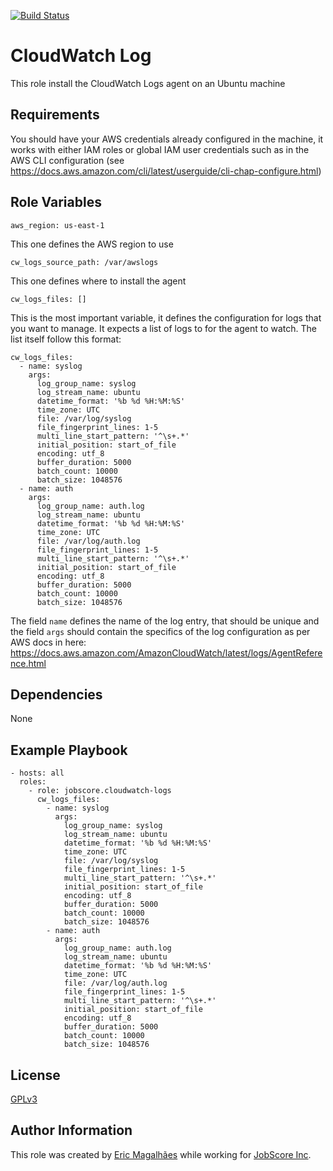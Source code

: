[![Build Status](https://travis-ci.org/jobscore/ansible-role-cloudwatch-logs.svg?branch=master)](https://travis-ci.org/jobscore/ansible-role-cloudwatch-logs)

CloudWatch Log
=========

This role install the CloudWatch Logs agent on an Ubuntu machine

Requirements
------------

You should have your AWS credentials already configured in the machine, it works with either IAM roles or global IAM user credentials such as in the AWS CLI configuration (see https://docs.aws.amazon.com/cli/latest/userguide/cli-chap-configure.html)

Role Variables
--------------

```
aws_region: us-east-1
```
This one defines the AWS region to use

```
cw_logs_source_path: /var/awslogs
```
This one defines where to install the agent

```
cw_logs_files: []
```
This is the most important variable, it defines the configuration for logs that you want to manage. It expects a list of logs to for the agent to watch. The list itself follow this format:

```
cw_logs_files:
  - name: syslog
    args:
      log_group_name: syslog
      log_stream_name: ubuntu
      datetime_format: '%b %d %H:%M:%S'
      time_zone: UTC
      file: /var/log/syslog
      file_fingerprint_lines: 1-5
      multi_line_start_pattern: '^\s+.*'
      initial_position: start_of_file
      encoding: utf_8
      buffer_duration: 5000
      batch_count: 10000
      batch_size: 1048576
  - name: auth
    args:
      log_group_name: auth.log
      log_stream_name: ubuntu
      datetime_format: '%b %d %H:%M:%S'
      time_zone: UTC
      file: /var/log/auth.log
      file_fingerprint_lines: 1-5
      multi_line_start_pattern: '^\s+.*'
      initial_position: start_of_file
      encoding: utf_8
      buffer_duration: 5000
      batch_count: 10000
      batch_size: 1048576
```
The field `name` defines the name of the log entry, that should be unique and the field `args` should contain the specifics of the log configuration as per AWS docs in here: https://docs.aws.amazon.com/AmazonCloudWatch/latest/logs/AgentReference.html


Dependencies
------------

None

Example Playbook
----------------

```
- hosts: all
  roles:
    - role: jobscore.cloudwatch-logs
      cw_logs_files:
        - name: syslog
          args:
            log_group_name: syslog
            log_stream_name: ubuntu
            datetime_format: '%b %d %H:%M:%S'
            time_zone: UTC
            file: /var/log/syslog
            file_fingerprint_lines: 1-5
            multi_line_start_pattern: '^\s+.*'
            initial_position: start_of_file
            encoding: utf_8
            buffer_duration: 5000
            batch_count: 10000
            batch_size: 1048576
        - name: auth
          args:
            log_group_name: auth.log
            log_stream_name: ubuntu
            datetime_format: '%b %d %H:%M:%S'
            time_zone: UTC
            file: /var/log/auth.log
            file_fingerprint_lines: 1-5
            multi_line_start_pattern: '^\s+.*'
            initial_position: start_of_file
            encoding: utf_8
            buffer_duration: 5000
            batch_count: 10000
            batch_size: 1048576

```
License
-------

[GPLv3](/LICENSE)

Author Information
------------------

This role was created by [Eric Magalhães](https://emagalha.es) while working for [JobScore Inc](https://jobscore.com).
